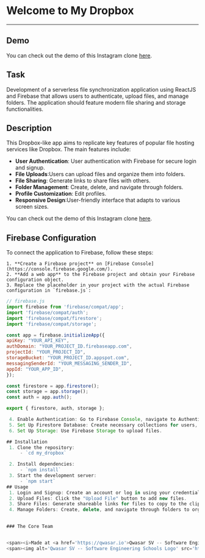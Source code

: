 # Welcome to My Dropbox
***
## Demo
You can check out the demo of this Instagram clone [here](https://insta-cloner.vercel.app/).

## Task
Development of a serverless file synchronization application using ReactJS and Firebase that allows users to authenticate, upload files, and manage folders. The application should feature modern file sharing and storage functionalities.

## Description
This Dropbox-like app aims to replicate key features of popular file hosting services like Dropbox. The main features include:

- **User Authentication**: User authentication with Firebase for secure login and signup.
- **File Uploads**:Users can upload files and organize them into folders.
- **File Sharing**: Generate links to share files with others.
- **Folder Management**: Create, delete, and navigate through folders.
- **Profile Customization**: Edit profiles.
- **Responsive Design**:User-friendly interface that adapts to various screen sizes.

You can check out the demo of this Instagram clone [here](https://insta-cloner.vercel.app/).

## Firebase Configuration  
To connect the application to Firebase, follow these steps:

    1. **Create a Firebase project** on [Firebase Console](https://console.firebase.google.com/).
    2. **Add a web app** to the Firebase project and obtain your Firebase configuration object.
    3. Replace the placeholder in your project with the actual Firebase configuration in `firebase.js`:

   ```javascript
// firebase.js
import firebase from 'firebase/compat/app';
import 'firebase/compat/auth';
import 'firebase/compat/firestore';
import 'firebase/compat/storage';

const app = firebase.initializeApp({
  apiKey: "YOUR_API_KEY",
  authDomain: "YOUR_PROJECT_ID.firebaseapp.com",
  projectId: "YOUR_PROJECT_ID",
  storageBucket: "YOUR_PROJECT_ID.appspot.com",
  messagingSenderId: "YOUR_MESSAGING_SENDER_ID",
  appId: "YOUR_APP_ID",
});

const firestore = app.firestore();
const storage = app.storage();
const auth = app.auth();

export { firestore, auth, storage };

    4. Enable Authentication: Go to Firebase Console, navigate to Authentication, and enable Email/Password sign-in.
    5. Set Up Firestore Database: Create necessary collections for users, files, and folders.
    6. Set Up Storage: Use Firebase Storage to upload files.
   
## Installation
    1. Clone the repository: 
        - `cd my_dropbox`  

    2. Install dependencies:
        - `npm install`
    3. Start the development server:
        - `npm start`
## Usage
    1. Login and Signup: Create an account or log in using your credentials.
    2. Upload Files: Click the "Upload File" button to add new files.
    3. Share Files: Generate shareable links for files to copy to the clipboard.
    4. Manage Folders: Create, delete, and navigate through folders to organize your files.
    

### The Core Team


<span><i>Made at <a href='https://qwasar.io'>Qwasar SV -- Software Engineering School</a></i></span>
<span><img alt='Qwasar SV -- Software Engineering Schools Logo' src='https://storage.googleapis.com/qwasar-public/qwasar-logo_50x50.png' width='20px' /></span>
